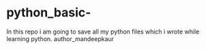 # python_basic-
In this repo i am going to save all my python files which i wrote while learning python.
author_mandeepkaur 

